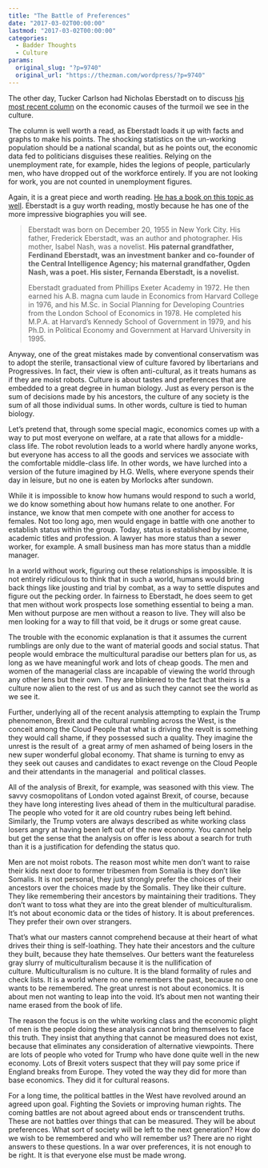 ```yaml
---
title: "The Battle of Preferences"
date: "2017-03-02T00:00:00"
lastmod: "2017-03-02T00:00:00"
categories:
  - Badder Thoughts
  - Culture
params:
  original_slug: "?p=9740"
  original_url: "https://thezman.com/wordpress/?p=9740"
---
```


The other day, Tucker Carlson had Nicholas Eberstadt on to discuss <a
href="https://www.commentarymagazine.com/articles/our-miserable-21st-century/"
target="_blank">his most recent column</a> on the economic causes of the
turmoil we see in the culture.

The column is well worth a read, as Eberstadt loads it up with facts and
graphs to make his points. The shocking statistics on the un-working
population should be a national scandal, but as he points out, the
economic data fed to politicians disguises these realities. Relying on
the unemployment rate, for example, hides the legions of people,
particularly men, who have dropped out of the workforce entirely. If you
are not looking for work, you are not counted in unemployment figures.

Again, it is a great piece and worth reading. <a
href="https://www.amazon.com/Men-Without-Work-Americas-Invisible/dp/1599474697"
target="_blank">He has a book on this topic as well</a>. Eberstadt is a
guy worth reading, mostly because he has one of the more impressive
biographies you will see.

> Eberstadt was born on December 20, 1955 in New York City. His father,
> Frederick Eberstadt, was an author and photographer. His mother,
> Isabel Nash, was a novelist. **His paternal grandfather, Ferdinand
> Eberstadt, was an investment banker and co-founder of the Central
> Intelligence Agency; his maternal grandfather, Ogden Nash, was a poet.
> His sister, Fernanda Eberstadt, is a novelist.**
>
> Eberstadt graduated from Phillips Exeter Academy in 1972. He then
> earned his A.B. magna cum laude in Economics from Harvard College in
> 1976, and his M.Sc. in Social Planning for Developing Countries from
> the London School of Economics in 1978. He completed his M.P.A. at
> Harvard’s Kennedy School of Government in 1979, and his Ph.D. in
> Political Economy and Government at Harvard University in 1995.

Anyway, one of the great mistakes made by conventional conservatism was
to adopt the sterile, transactional view of culture favored by
libertarians and Progressives. In fact, their view is often
anti-cultural, as it treats humans as if they are moist robots. Culture
is about tastes and preferences that are embedded to a great degree in
human biology. Just as every person is the sum of decisions made by his
ancestors, the culture of any society is the sum of all those individual
sums. In other words, culture is tied to human biology.

Let’s pretend that, through some special magic, economics comes up with
a way to put most everyone on welfare, at a rate that allows for a
middle-class life. The robot revolution leads to a world where hardly
anyone works, but everyone has access to all the goods and services we
associate with the comfortable middle-class life. In other words, we
have lurched into a version of the future imagined by H.G. Wells, where
everyone spends their day in leisure, but no one is eaten by Morlocks
after sundown.

While it is impossible to know how humans would respond to such a world,
we do know something about how humans relate to one another. For
instance, we know that men compete with one another for access to
females. Not too long ago, men would engage in battle with one another
to establish status within the group. Today, status is established by
income, academic titles and profession. A lawyer has more status than a
sewer worker, for example. A small business man has more status than a
middle manager.

In a world without work, figuring out these relationships is impossible.
It is not entirely ridiculous to think that in such a world, humans
would bring back things like jousting and trial by combat, as a way to
settle disputes and figure out the pecking order. In fairness to
Eberstadt, he does seem to get that men without work prospects lose
something essential to being a man. Men without purpose are men without
a reason to live. They will also be men looking for a way to fill that
void, be it drugs or some great cause.

The trouble with the economic explanation is that it assumes the current
rumblings are only due to the want of material goods and social status.
That people would embrace the multicultural paradise our betters plan
for us, as long as we have meaningful work and lots of cheap goods. The
men and women of the managerial class are incapable of viewing the world
through any other lens but their own. They are blinkered to the fact
that theirs is a culture now alien to the rest of us and as such they
cannot see the world as we see it.

Further, underlying all of the recent analysis attempting to explain the
Trump phenomenon, Brexit and the cultural rumbling across the West, is
the conceit among the Cloud People that what is driving the revolt is
something they would call shame, if they possessed such a quality. They
imagine the unrest is the result of  a great army of men ashamed of
being losers in the new super wonderful global economy. That shame is
turning to envy as they seek out causes and candidates to exact revenge
on the Cloud People and their attendants in the managerial  and
political classes.

All of the analysis of Brexit, for example, was seasoned with this view.
The savvy cosmopolitans of London voted against Brexit, of course,
because they have long interesting lives ahead of them in the
multicultural paradise. The people who voted for it are old country
rubes being left behind. Similarly, the Trump voters are always
described as white working class losers angry at having been left out of
the new economy. You cannot help but get the sense that the analysis on
offer is less about a search for truth than it is a justification for
defending the status quo.

Men are not moist robots. The reason most white men don’t want to raise
their kids next door to former tribesmen from Somalia is they don’t like
Somalis. It is not personal, they just strongly prefer the choices of
their ancestors over the choices made by the Somalis. They like their
culture. They like remembering their ancestors by maintaining their
traditions. They don’t want to toss what they are into the great blender
of multiculturalism. It’s not about economic data or the tides of
history. It is about preferences. They prefer their own over strangers.

That’s what our masters cannot comprehend because at their heart of what
drives their thing is self-loathing. They hate their ancestors and the
culture they built, because they hate themselves. Our betters want the
featureless gray slurry of multiculturalism because it is the
nullification of culture. Multiculturalism is no culture. It is the
bland formality of rules and check lists. It is a world where no one
remembers the past, because no one wants to be remembered. The great
unrest is not about economics. It is about men not wanting to leap into
the void. It’s about men not wanting their name erased from the book of
life.

The reason the focus is on the white working class and the economic
plight of men is the people doing these analysis cannot bring themselves
to face this truth. They insist that anything that cannot be measured
does not exist, because that eliminates any consideration of alternative
viewpoints. There are lots of people who voted for Trump who have done
quite well in the new economy. Lots of Brexit voters suspect that they
will pay some price if England breaks from Europe. They voted the way
they did for more than base economics. They did it for cultural reasons.

For a long time, the political battles in the West have revolved around
an agreed upon goal. Fighting the Soviets or improving human rights. The
coming battles are not about agreed about ends or transcendent truths.
These are not battles over things that can be measured. They will be
about preferences. What sort of society will be left to the next
generation? How do we wish to be remembered and who will remember us?
There are no right answers to these questions. In a war over
preferences, it is not enough to be right. It is that everyone else must
be made wrong.

